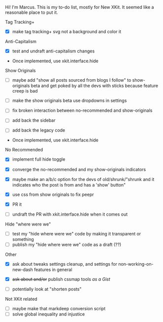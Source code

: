 Hi! I'm Marcus. This is my to-do list, mostly for New XKit. It seemed like a reasonable place to put it.

Tag Tracking+

- [x] make tag tracking+ svg not a background and color it

Anti-Capitalism

- [x] test and undraft anti-capitalism changes

- Once implemented, use xkit.interface.hide

Show Originals

- [ ] maybe add "show all posts sourced from blogs I follow" to show-originals beta and get poked by all the devs with sticks because feature creep is bad
- [ ] make the show originals beta use dropdowns in settings

- [ ] fix broken interaction between no-recommended and show-originals

- [ ] add back the sidebar

- [ ] add back the legacy code

- Once implemented, use xkit.interface.hide

No Recommended

- [x] implement full hide toggle

- [x] converge the no-recommended and my show-originals indicators
- [x] maybe make an a/b/c option for the devs of old/shrunk/"shrunk and it indicates who the post is from and has a 'show' button"

- [x] use css from show originals to fix peepr

- [x] PR it

- [ ] undraft the PR with xkit.interface.hide when it comes out

Hide "where were we"

- [ ] test my "hide where were we" code by making it transparent or something
- [ ] publish my "hide where were we" code as a draft (??)

Other

- [x] ask about tweaks settings cleanup, and settings for non-working-on-new-dash features in general
- [x] ~~ask about and/or~~ publish cssmap tools *as a Gist*

- [ ] potentially look at "shorten posts"

Not XKit related

- [ ] maybe make that markdeep conversion script
- [ ] solve global inequality and injustice

<!--
**marcustyphoon/marcustyphoon** is a ✨ _special_ ✨ repository because its `README.md` (this file) appears on your GitHub profile.

Here are some ideas to get you started:

- 🔭 I’m currently working on ...
- 🌱 I’m currently learning ...
- 👯 I’m looking to collaborate on ...
- 🤔 I’m looking for help with ...
- 💬 Ask me about ...
- 📫 How to reach me: ...
- 😄 Pronouns: ...
- ⚡ Fun fact: ...
-->
